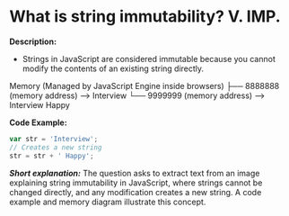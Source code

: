 #  What is string immutability? V. IMP.

**Description:**
- Strings in JavaScript are considered immutable because you cannot modify the contents of an existing string directly.

Memory (Managed by JavaScript Engine inside browsers)
├── 8888888 (memory address) --> Interview
└── 9999999 (memory address) --> Interview Happy


**Code Example:**

```javascript
var str = 'Interview';
// Creates a new string
str = str + ' Happy';
```

***Short explanation:*** The question asks to extract text from an image explaining string immutability in JavaScript, where strings cannot be changed directly, and any modification creates a new string. A code example and memory diagram illustrate this concept.